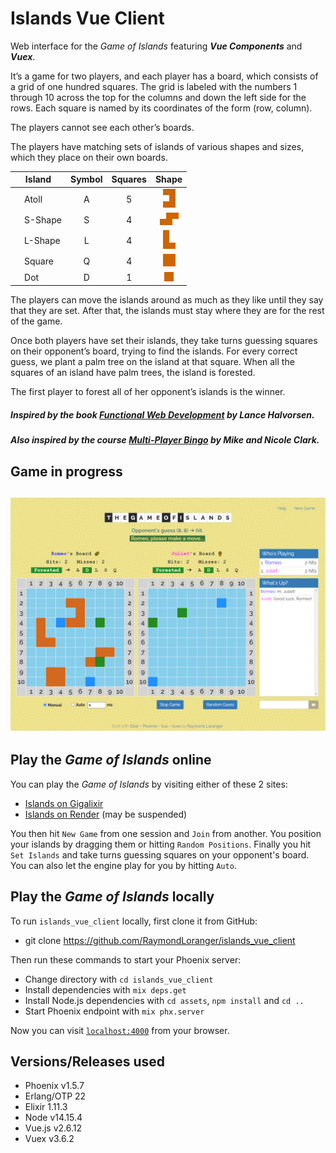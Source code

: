 # Islands Vue Client

Web interface for the _Game of Islands_
featuring **_Vue Components_** and **_Vuex_**.

It’s a game for two players, and each player has a board, which consists of a
grid of one hundred squares. The grid is labeled with the numbers 1 through
10 across the top for the columns and down the left side for the rows.
Each square is named by its coordinates of the form (row, column).

The players cannot see each other’s boards.

The players have matching sets of islands of various shapes and sizes, which
they place on their own boards.

|Island                         |Symbol|Squares|Shape              |
|-------------------------------|:----:|:-----:|:-----------------:|
|&nbsp;&nbsp;&nbsp;&nbsp;Atoll  |  A   |   5   |![atoll][atoll]    |
|&nbsp;&nbsp;&nbsp;&nbsp;S-Shape|  S   |   4   |![s-shape][s-shape]|
|&nbsp;&nbsp;&nbsp;&nbsp;L-Shape|  L   |   4   |![l-shape][l-shape]|
|&nbsp;&nbsp;&nbsp;&nbsp;Square |  Q   |   4   |![square][square]  |
|&nbsp;&nbsp;&nbsp;&nbsp;Dot    |  D   |   1   |![dot][dot]        |

The players can move the islands around as much as they like until they say
that they are set. After that, the islands must stay where they are for the
rest of the game.

Once both players have set their islands, they take turns guessing squares
on their opponent’s board, trying to find the islands. For every correct guess,
we plant a palm tree on the island at that square. When all the squares
of an island have palm trees, the island is forested.

The first player to forest all of her opponent’s islands is the winner.

##### Inspired by the book [Functional Web Development](https://pragprog.com/book/lhelph/functional-web-development-with-elixir-otp-and-phoenix) by Lance Halvorsen.

##### Also inspired by the course [Multi-Player Bingo](https://pragmaticstudio.com/courses/unpacked-bingo) by Mike and Nicole Clark.



## Game in progress

## ![game](assets/static/images/game-of-islands.png)


## Play the _Game of Islands_ online

You can play the _Game of Islands_ by visiting either of these 2 sites:

* [Islands on Gigalixir][Islands on Gigalixir]
* [Islands on Render][Islands on Render] (may be suspended)

You then hit `New Game` from one session and `Join` from another.
You position your islands by dragging them or hitting `Random Positions`.
Finally you hit `Set Islands` and take turns guessing squares on your
opponent's board. You can also let the engine play for you by hitting `Auto`.


## Play the _Game of Islands_ locally

To run `islands_vue_client` locally, first clone it from GitHub:

* git clone https://github.com/RaymondLoranger/islands_vue_client

Then run these commands to start your Phoenix server:

* Change directory with `cd islands_vue_client`
* Install dependencies with `mix deps.get`
* Install Node.js dependencies with `cd assets`, `npm install` and `cd ..`
* Start Phoenix endpoint with `mix phx.server`

Now you can visit [`localhost:4000`](http://localhost:4000) from your browser.


## Versions/Releases used

- Phoenix v1.5.7
- Erlang/OTP 22
- Elixir 1.11.3
- Node v14.15.4
- Vue.js v2.6.12
- Vuex v3.6.2


[atoll]: assets/static/images/atoll.png
[s-shape]: assets/static/images/s-shape.png
[l-shape]: assets/static/images/l-shape.png
[square]: assets/static/images/square.png
[dot]: assets/static/images/dot.png

[Islands on Gigalixir]: https://unused-stained-newtnutria.gigalixirapp.com/
[Islands on Render]: https://islands-0kdm.onrender.com/
